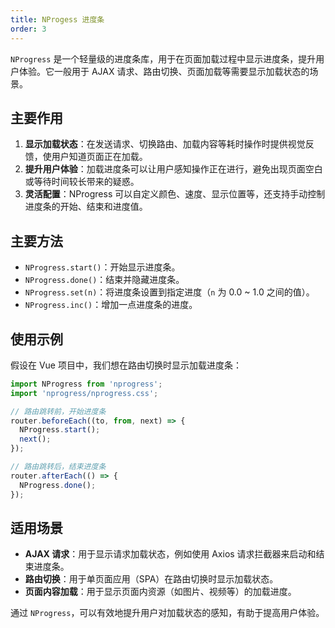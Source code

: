 ```yaml
---
title: NProgess 进度条
order: 3
---
```


`NProgress` 是一个轻量级的进度条库，用于在页面加载过程中显示进度条，提升用户体验。它一般用于 AJAX 请求、路由切换、页面加载等需要显示加载状态的场景。

## 主要作用

1. **显示加载状态**：在发送请求、切换路由、加载内容等耗时操作时提供视觉反馈，使用户知道页面正在加载。
2. **提升用户体验**：加载进度条可以让用户感知操作正在进行，避免出现页面空白或等待时间较长带来的疑惑。
3. **灵活配置**：NProgress 可以自定义颜色、速度、显示位置等，还支持手动控制进度条的开始、结束和进度值。

## 主要方法

- `NProgress.start()`：开始显示进度条。
- `NProgress.done()`：结束并隐藏进度条。
- `NProgress.set(n)`：将进度条设置到指定进度（`n` 为 0.0 ~ 1.0 之间的值）。
- `NProgress.inc()`：增加一点进度条的进度。

## 使用示例

假设在 Vue 项目中，我们想在路由切换时显示加载进度条：

```js
import NProgress from 'nprogress';
import 'nprogress/nprogress.css';

// 路由跳转前，开始进度条
router.beforeEach((to, from, next) => {
  NProgress.start();
  next();
});

// 路由跳转后，结束进度条
router.afterEach(() => {
  NProgress.done();
});
```

## 适用场景

- **AJAX 请求**：用于显示请求加载状态，例如使用 Axios 请求拦截器来启动和结束进度条。
- **路由切换**：用于单页面应用（SPA）在路由切换时显示加载状态。
- **页面内容加载**：用于显示页面内资源（如图片、视频等）的加载进度。

通过 `NProgress`，可以有效地提升用户对加载状态的感知，有助于提高用户体验。
